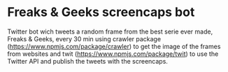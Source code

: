 # Freaks & Geeks screencaps bot
Twitter bot wich tweets a random frame from the best serie ever made, Freaks & Geeks, every 30 min using crawler package (https://www.npmjs.com/package/crawler) to get the image of the frames from websites and twit (https://www.npmjs.com/package/twit) to use the Twitter API and publish the tweets with the screencaps.
 
